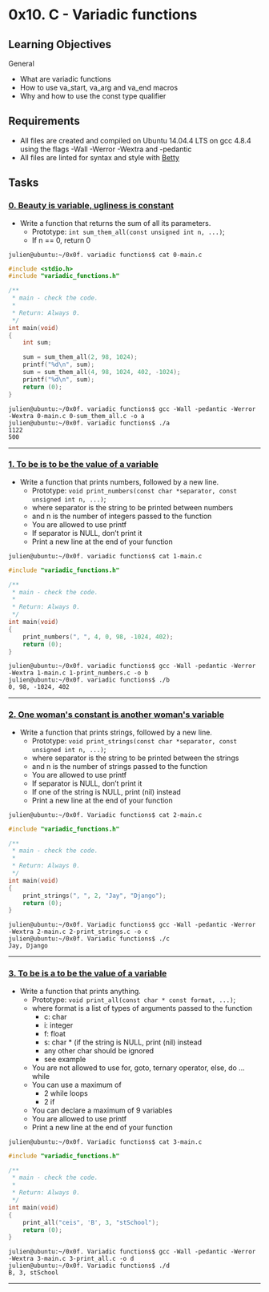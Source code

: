 # 0x10. C - Variadic functions

## Learning Objectives

General

- What are variadic functions
- How to use va_start, va_arg and va_end macros
- Why and how to use the const type qualifier

## Requirements

- All files are created and compiled on Ubuntu 14.04.4 LTS on gcc 4.8.4 using the flags -Wall -Werror -Wextra and -pedantic
- All files are linted for syntax and style with [Betty](https://github.com/holbertonschool/Betty)

## Tasks

### [0. Beauty is variable, ugliness is constant](./0-sum_them_all.c)

- Write a function that returns the sum of all its parameters.
  - Prototype: `int sum_them_all(const unsigned int n, ...)`;
  - If n == 0, return 0

```
julien@ubuntu:~/0x0f. variadic functions$ cat 0-main.c
```

```c
#include <stdio.h>
#include "variadic_functions.h"

/**
 * main - check the code.
 *
 * Return: Always 0.
 */
int main(void)
{
    int sum;

    sum = sum_them_all(2, 98, 1024);
    printf("%d\n", sum);
    sum = sum_them_all(4, 98, 1024, 402, -1024);
    printf("%d\n", sum);
    return (0);
}
```

```
julien@ubuntu:~/0x0f. variadic functions$ gcc -Wall -pedantic -Werror -Wextra 0-main.c 0-sum_them_all.c -o a
julien@ubuntu:~/0x0f. variadic functions$ ./a
1122
500
```

---

### [1. To be is to be the value of a variable](./1-print_numbers.c)

- Write a function that prints numbers, followed by a new line.
  - Prototype: `void print_numbers(const char *separator, const unsigned int n, ...)`;
  - where separator is the string to be printed between numbers
  - and n is the number of integers passed to the function
  - You are allowed to use printf
  - If separator is NULL, don’t print it
  - Print a new line at the end of your function

```
julien@ubuntu:~/0x0f. variadic functions$ cat 1-main.c
```

```c
#include "variadic_functions.h"

/**
 * main - check the code.
 *
 * Return: Always 0.
 */
int main(void)
{
    print_numbers(", ", 4, 0, 98, -1024, 402);
    return (0);
}
```

```
julien@ubuntu:~/0x0f. variadic functions$ gcc -Wall -pedantic -Werror -Wextra 1-main.c 1-print_numbers.c -o b
julien@ubuntu:~/0x0f. variadic functions$ ./b
0, 98, -1024, 402
```

---

### [2. One woman's constant is another woman's variable](./2-print_strings.c)

- Write a function that prints strings, followed by a new line.
  - Prototype: `void print_strings(const char *separator, const unsigned int n, ...)`;
  - where separator is the string to be printed between the strings
  - and n is the number of strings passed to the function
  - You are allowed to use printf
  - If separator is NULL, don’t print it
  - If one of the string is NULL, print (nil) instead
  - Print a new line at the end of your function

```
julien@ubuntu:~/0x0f. Variadic functions$ cat 2-main.c
```

```c
#include "variadic_functions.h"

/**
 * main - check the code.
 *
 * Return: Always 0.
 */
int main(void)
{
    print_strings(", ", 2, "Jay", "Django");
    return (0);
}
```

```
julien@ubuntu:~/0x0f. Variadic functions$ gcc -Wall -pedantic -Werror -Wextra 2-main.c 2-print_strings.c -o c
julien@ubuntu:~/0x0f. Variadic functions$ ./c
Jay, Django
```

---

### [3. To be is a to be the value of a variable](./3-print_all.c)

- Write a function that prints anything.
  - Prototype: `void print_all(const char * const format, ...)`;
  - where format is a list of types of arguments passed to the function
    - c: char
    - i: integer
    - f: float
    - s: char \* (if the string is NULL, print (nil) instead
    - any other char should be ignored
    - see example
  - You are not allowed to use for, goto, ternary operator, else, do ... while
  - You can use a maximum of
    - 2 while loops
    - 2 if
  - You can declare a maximum of 9 variables
  - You are allowed to use printf
  - Print a new line at the end of your function

```
julien@ubuntu:~/0x0f. Variadic functions$ cat 3-main.c
```

```c
#include "variadic_functions.h"

/**
 * main - check the code.
 *
 * Return: Always 0.
 */
int main(void)
{
    print_all("ceis", 'B', 3, "stSchool");
    return (0);
}
```

```
julien@ubuntu:~/0x0f. Variadic functions$ gcc -Wall -pedantic -Werror -Wextra 3-main.c 3-print_all.c -o d
julien@ubuntu:~/0x0f. Variadic functions$ ./d
B, 3, stSchool
```

---
